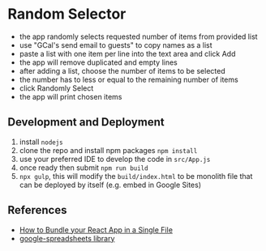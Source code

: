 # Random Selector

- the app randomly selects requested number of items from provided list
- use "GCal's send email to guests" to copy names as a list
- paste a list with one item per line into the text area and click Add
- the app will remove duplicated and empty lines
- after adding a list, choose the number of items to be selected
- the number has to less or equal to the remaining number of items
- click Randomly Select
- the app will print chosen items

## Development and Deployment

1. install `nodejs`
1. clone the repo and install npm packages `npm install`
1. use your preferred IDE to develop the code in `src/App.js`
1. once ready then submit `npm run build`
1. `npx gulp`, this will modify the `build/index.html` to be monolith file
   that can be deployed by itself (e.g. embed in Google Sites)

## References

- [How to Bundle your React App in a Single File](https://www.labnol.org/code/bundle-react-app-single-file-200514)
- [google-spreadsheets library](https://theoephraim.github.io/node-google-spreadsheet/)

